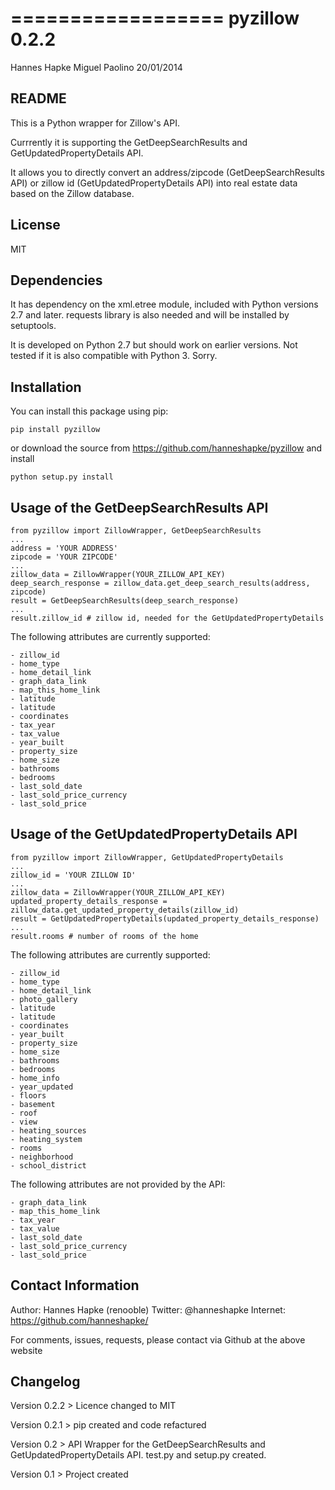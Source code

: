==================
pyzillow 0.2.2
==================
Hannes Hapke
Miguel Paolino
20/01/2014


README
------
This is a Python wrapper for Zillow's API.

Currrently it is supporting the GetDeepSearchResults and GetUpdatedPropertyDetails API. 

It allows you to directly convert an address/zipcode (GetDeepSearchResults API) or zillow id (GetUpdatedPropertyDetails API) into
real estate data based on the Zillow database.

License
------
MIT

Dependencies
------------
It has dependency on the xml.etree module, included with Python versions 2.7 and later.
requests library is also needed and will be installed by setuptools.

It is developed on Python 2.7 but should work on earlier versions. Not tested if it is also compatible with Python 3. Sorry.


Installation
------------
You can install this package using pip:

    pip install pyzillow

or download the source from https://github.com/hanneshapke/pyzillow and install

    python setup.py install


Usage of the GetDeepSearchResults API
-------------------------------------

    from pyzillow import ZillowWrapper, GetDeepSearchResults
    ...
    address = 'YOUR ADDRESS'
    zipcode = 'YOUR ZIPCODE'
    ...
    zillow_data = ZillowWrapper(YOUR_ZILLOW_API_KEY)
    deep_search_response = zillow_data.get_deep_search_results(address, zipcode)
    result = GetDeepSearchResults(deep_search_response) 
    ...
    result.zillow_id # zillow id, needed for the GetUpdatedPropertyDetails

The following attributes are currently supported:

    - zillow_id
    - home_type
    - home_detail_link
    - graph_data_link
    - map_this_home_link
    - latitude
    - latitude
    - coordinates
    - tax_year
    - tax_value
    - year_built
    - property_size
    - home_size
    - bathrooms
    - bedrooms
    - last_sold_date
    - last_sold_price_currency
    - last_sold_price


Usage of the GetUpdatedPropertyDetails API
------------------------------------------

    from pyzillow import ZillowWrapper, GetUpdatedPropertyDetails
    ...
    zillow_id = 'YOUR ZILLOW ID'
    ...
    zillow_data = ZillowWrapper(YOUR_ZILLOW_API_KEY)
    updated_property_details_response = zillow_data.get_updated_property_details(zillow_id)
    result = GetUpdatedPropertyDetails(updated_property_details_response) 
    ...
    result.rooms # number of rooms of the home

The following attributes are currently supported:

    - zillow_id
    - home_type
    - home_detail_link
    - photo_gallery
    - latitude
    - latitude
    - coordinates
    - year_built
    - property_size
    - home_size
    - bathrooms
    - bedrooms
    - home_info
    - year_updated
    - floors
    - basement
    - roof
    - view
    - heating_sources
    - heating_system
    - rooms
    - neighborhood
    - school_district

The following attributes are not provided by the API:

    - graph_data_link
    - map_this_home_link
    - tax_year
    - tax_value
    - last_sold_date
    - last_sold_price_currency
    - last_sold_price


Contact Information
-------------------
Author: Hannes Hapke (renooble)
Twitter: @hanneshapke
Internet: https://github.com/hanneshapke/ 

For comments, issues, requests, please contact via Github at the above website


Changelog
---------
Version 0.2.2 > Licence changed to MIT

Version 0.2.1 > pip created and code refactured

Version 0.2   > API Wrapper for the GetDeepSearchResults and GetUpdatedPropertyDetails API. test.py and setup.py created.

Version 0.1   > Project created



